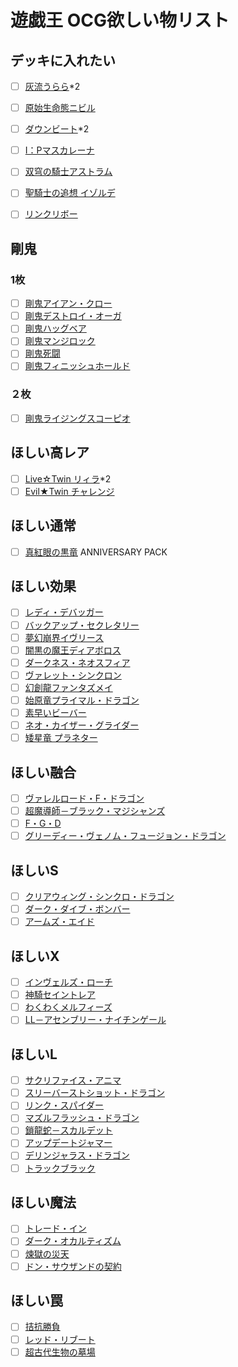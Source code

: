 # 遊戯王 OCG欲しい物リスト

## デッキに入れたい
- [ ] [灰流うらら](https://www.db.yugioh-card.com/yugiohdb/card_search.action?ope=2&cid=12950)*2
- [ ] [原始生命態ニビル](https://www.db.yugioh-card.com/yugiohdb/card_search.action?ope=2&cid=14741)

- [ ] [ダウンビート](https://www.db.yugioh-card.com/yugiohdb/card_search.action?ope=2&cid=13434)*2

- [ ] [I：Pマスカレーナ](https://www.db.yugioh-card.com/yugiohdb/card_search.action?ope=2&cid=14676)
- [ ] [双穹の騎士アストラム](https://www.db.yugioh-card.com/yugiohdb/card_search.action?ope=2&cid=14297)
- [ ] [聖騎士の追想 イゾルデ](https://www.db.yugioh-card.com/yugiohdb/card_search.action?ope=2&cid=13500)
- [ ] [リンクリボー](https://www.db.yugioh-card.com/yugiohdb/card_search.action?ope=2&cid=13346)
## 剛鬼
### 1枚
- [ ] [剛鬼アイアン・クロー](https://www.db.yugioh-card.com/yugiohdb/card_search.action?ope=2&cid=14990)
- [ ] [剛鬼デストロイ・オーガ](https://www.db.yugioh-card.com/yugiohdb/card_search.action?ope=2&cid=13344)
- [ ] [剛鬼ハッグベア](https://www.db.yugioh-card.com/yugiohdb/card_search.action?ope=2&cid=13565)
- [ ] [剛鬼マンジロック](https://www.db.yugioh-card.com/yugiohdb/card_search.action?ope=2&cid=13564)
- [ ] [剛鬼死闘](https://www.db.yugioh-card.com/yugiohdb/card_search.action?ope=2&cid=13515)
- [ ] [剛鬼フィニッシュホールド](https://www.db.yugioh-card.com/yugiohdb/card_search.action?ope=2&cid=14789)
### ２枚
- [ ] [剛鬼ライジングスコーピオ](https://www.db.yugioh-card.com/yugiohdb/card_search.action?ope=2&cid=13050)
## ほしい高レア
- [ ] [Live☆Twin リィラ](https://www.db.yugioh-card.com/yugiohdb/card_search.action?ope=2&cid=15625)*2
- [ ] [Evil★Twin チャレンジ](https://www.db.yugioh-card.com/yugiohdb/card_search.action?ope=2&cid=15632)
## ほしい通常
- [ ] [真紅眼の黒竜](https://www.db.yugioh-card.com/yugiohdb/card_search.action?ope=2&cid=4088) ANNIVERSARY PACK
## ほしい効果
- [ ] [レディ・デバッガー](https://www.db.yugioh-card.com/yugiohdb/card_search.action?ope=2&cid=13522)
- [ ] [バックアップ・セクレタリー](https://www.db.yugioh-card.com/yugiohdb/card_search.action?ope=2&cid=13041)
- [ ] [夢幻崩界イヴリース](https://www.db.yugioh-card.com/yugiohdb/card_search.action?ope=2&cid=13571)
- [ ] [闇黒の魔王ディアボロス](https://www.db.yugioh-card.com/yugiohdb/card_search.action?ope=2&cid=13683)
- [ ] [ダークネス・ネオスフィア](https://www.db.yugioh-card.com/yugiohdb/card_search.action?ope=2&cid=8537)
- [ ] [ヴァレット・シンクロン](https://www.db.yugioh-card.com/yugiohdb/card_search.action?ope=2&cid=14084)
- [ ] [幻創龍ファンタズメイ](https://www.db.yugioh-card.com/yugiohdb/card_search.action?ope=2&cid=14097)
- [ ] [始原竜プライマル・ドラゴン](https://www.db.yugioh-card.com/yugiohdb/card_search.action?ope=2&cid=14950)
- [ ] [素早いビーバー](https://www.db.yugioh-card.com/yugiohdb/card_search.action?ope=2&cid=13256)
- [ ] [ネオ・カイザー・グライダー](https://www.db.yugioh-card.com/yugiohdb/card_search.action?ope=2&cid=14370)
- [ ] [矮星竜 プラネター](https://www.db.yugioh-card.com/yugiohdb/card_search.action?ope=2&cid=11865)
## ほしい融合
- [ ] [ヴァレルロード・F・ドラゴン](https://www.db.yugioh-card.com/yugiohdb/card_search.action?ope=2&cid=14625)
- [ ] [超魔導師－ブラック・マジシャンズ](https://www.db.yugioh-card.com/yugiohdb/card_search.action?ope=2&cid=14905)
- [ ] [F・G・D](https://www.db.yugioh-card.com/yugiohdb/card_search.action?ope=2&cid=5502)
- [ ] [グリーディー・ヴェノム・フュージョン・ドラゴン](https://www.db.yugioh-card.com/yugiohdb/card_search.action?ope=2&cid=12836)
## ほしいS
- [ ] [クリアウィング・シンクロ・ドラゴン](https://www.db.yugioh-card.com/yugiohdb/card_search.action?ope=2&cid=11721)
- [ ] [ダーク・ダイブ・ボンバー](https://www.db.yugioh-card.com/yugiohdb/card_search.action?ope=2&cid=8035)
- [ ] [アームズ・エイド](https://www.db.yugioh-card.com/yugiohdb/card_search.action?ope=2&cid=7987)
## ほしいX
- [ ] [インヴェルズ・ローチ](https://www.db.yugioh-card.com/yugiohdb/card_search.action?ope=2&cid=9612)
- [ ] [神騎セイントレア](https://www.db.yugioh-card.com/yugiohdb/card_search.action?ope=2&cid=11572)
- [ ] [わくわくメルフィーズ](https://www.db.yugioh-card.com/yugiohdb/card_search.action?ope=2&cid=15523)
- [ ] [LL－アセンブリー・ナイチンゲール](https://www.db.yugioh-card.com/yugiohdb/card_search.action?ope=2&cid=12957)
## ほしいL
- [ ] [サクリファイス・アニマ](https://www.db.yugioh-card.com/yugiohdb/card_search.action?ope=2&cid=13841)
- [ ] [スリーバーストショット・ドラゴン](https://www.db.yugioh-card.com/yugiohdb/card_search.action?ope=2&cid=13415)
- [ ] [リンク・スパイダー](https://www.db.yugioh-card.com/yugiohdb/card_search.action?ope=2&cid=13034)
- [ ] [マズルフラッシュ・ドラゴン](https://www.db.yugioh-card.com/yugiohdb/card_search.action?ope=2&cid=13838)
- [ ] [鎖龍蛇－スカルデット](https://www.db.yugioh-card.com/yugiohdb/card_search.action?ope=2&cid=13419)
- [ ] [アップデートジャマー](https://www.db.yugioh-card.com/yugiohdb/card_search.action?ope=2&cid=14122)
- [ ] [デリンジャラス・ドラゴン](https://www.db.yugioh-card.com/yugiohdb/card_search.action?ope=2&cid=14291)
- [ ] [トラックブラック](https://www.db.yugioh-card.com/yugiohdb/card_search.action?ope=2&cid=14438)
## ほしい魔法
- [ ] [トレード・イン](https://www.db.yugioh-card.com/yugiohdb/card_search.action?ope=2&cid=7248)
- [ ] [ダーク・オカルティズム](https://www.db.yugioh-card.com/yugiohdb/card_search.action?ope=2&cid=14584)
- [ ] [煉獄の災天](https://www.db.yugioh-card.com/yugiohdb/card_search.action?ope=2&cid=15051)
- [ ] [ドン・サウザンドの契約](https://www.db.yugioh-card.com/yugiohdb/card_search.action?ope=2&cid=13005)
## ほしい罠
- [ ] [拮抗勝負](https://www.db.yugioh-card.com/yugiohdb/card_search.action?ope=2&cid=13293)
- [ ] [レッド・リブート](https://www.db.yugioh-card.com/yugiohdb/card_search.action?ope=2&cid=13622)
- [ ] [超古代生物の墓場](https://www.db.yugioh-card.com/yugiohdb/card_search.action?ope=2&cid=8230)